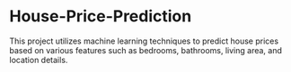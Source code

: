 # House-Price-Prediction
This project utilizes machine learning techniques to predict house prices based on various features such as bedrooms, bathrooms, living area, and location details.
